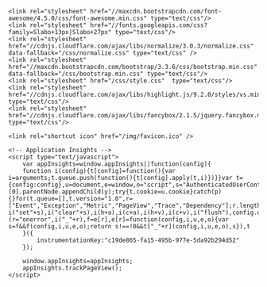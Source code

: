<head>
    <meta content="en-au" http-equiv="Content-Language" />
    <meta content="text/html; charset=utf-8" http-equiv="Content-Type" /> 
    <meta name="viewport" content="width=device-width, initial-scale=1, maximum-scale=1" />
    <title>{{page.title}}</title>
	<link rel="shortcut icon" href="/favicon.ico" type="image/x-icon">
	<link rel="icon" href="/favicon.ico" type="image/x-icon">

    <link rel="stylesheet" href="//maxcdn.bootstrapcdn.com/font-awesome/4.5.0/css/font-awesome.min.css" type="text/css"/>
    <link rel="stylesheet" href="//fonts.googleapis.com/css?family=Slabo+13px|Slabo+27px" type="text/css"/>
    <link rel="stylesheet" href="//cdnjs.cloudflare.com/ajax/libs/normalize/3.0.3/normalize.css" data-fallback="/css/normalize.css" type="text/css" />
    <link rel="stylesheet" href="//maxcdn.bootstrapcdn.com/bootstrap/3.3.6/css/bootstrap.min.css" data-fallback="/css/bootstrap.min.css" type="text/css"/>
    <link rel="stylesheet" href="/css/style.css"  type="text/css"/>
	<link rel="stylesheet" href="//cdnjs.cloudflare.com/ajax/libs/highlight.js/9.2.0/styles/vs.min.css" type="text/css"/>
	<link rel="stylesheet" href="//cdnjs.cloudflare.com/ajax/libs/fancybox/2.1.5/jquery.fancybox.min.css" type="text/css"/>
	
	<link rel="shortcut icon" href="/img/favicon.ico" />
	
	<!-- Application Insights -->
	<script type="text/javascript">
		var appInsights=window.appInsights||function(config){
		function i(config){t[config]=function(){var i=arguments;t.queue.push(function(){t[config].apply(t,i)})}}var t={config:config},u=document,e=window,o="script",s="AuthenticatedUserContext",h="start",c="stop",l="Track",a=l+"Event",v=l+"Page",y=u.createElement(o),r,f;y.src=config.url||"https://az416426.vo.msecnd.net/scripts/a/ai.0.js";u.getElementsByTagName(o)[0].parentNode.appendChild(y);try{t.cookie=u.cookie}catch(p){}for(t.queue=[],t.version="1.0",r=["Event","Exception","Metric","PageView","Trace","Dependency"];r.length;)i("track"+r.pop());return i("set"+s),i("clear"+s),i(h+a),i(c+a),i(h+v),i(c+v),i("flush"),config.disableExceptionTracking||(r="onerror",i("_"+r),f=e[r],e[r]=function(config,i,u,e,o){var s=f&&f(config,i,u,e,o);return s!==!0&&t["_"+r](config,i,u,e,o),s}),t
		}({
			instrumentationKey:"c19de865-fa15-495b-977e-5da92b294d52"
		});
		   
		window.appInsights=appInsights;
		appInsights.trackPageView();
	</script>
</head>
